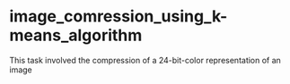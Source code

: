 # image_comression_using_k-means_algorithm
This task involved the compression of a 24-bit-color representation of an image
